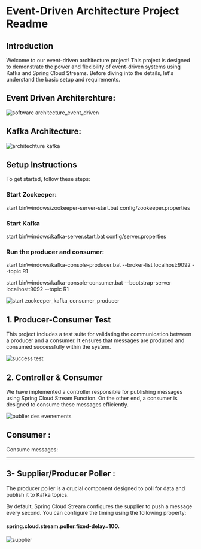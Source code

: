 # Event-Driven Architecture Project Readme
## Introduction

Welcome to our event-driven architecture project! This project is designed to demonstrate the power and flexibility of event-driven systems using Kafka and Spring Cloud Streams. Before diving into the details, let's understand the basic setup and requirements.

## Event Driven Architerchture:

![software architecture_event_driven](https://github.com/YasminaElhassani/Event-driven-architecture-Kafka/assets/103280152/d7c63ebf-38af-4fc0-aa59-0273daa87d8d)

## Kafka Architecture:

![architechture kafka](https://github.com/YasminaElhassani/Event-driven-architecture-Kafka/assets/103280152/a046d00e-8bb3-4060-a023-fa467a80ed8b)

## Setup Instructions
To get started, follow these steps:

### Start Zookeeper:

start bin\windows\zookeeper-server-start.bat config/zookeeper.properties

### Start Kafka

start bin\windows\kafka-server.start.bat config/server.properties

### Run the producer and consumer: 

start bin\windows\kafka-console-producer.bat --broker-list localhost:9092 --topic R1

start bin\windows\kafka-console-consumer.bat --bootstrap-server localhost:9092 --topic R1

![start zookeeper_kafka_consumer_producer](https://github.com/YasminaElhassani/Event-driven-architecture-Kafka/assets/103280152/482cd887-ce2d-4c73-abde-57af2756a384)

## 1. Producer-Consumer Test

This project includes a test suite for validating the communication between a producer and a consumer. It ensures that messages are produced and consumed successfully within the system.

![success test](https://github.com/YasminaElhassani/Event-driven-architecture-Kafka/assets/103280152/f223817f-2880-42f3-b1a3-9a70aacced89)


## 2. Controller & Consumer
   
We have implemented a controller responsible for publishing messages using Spring Cloud Stream Function. On the other end, a consumer is designed to consume these messages efficiently.

![publier des evenements](https://github.com/YasminaElhassani/Event-driven-architecture-Kafka/assets/103280152/e77e15a0-540f-4ea6-9085-4bbf8231c3d5)

## Consumer :

Consume messages:

***********************************************************************************************************

## 3- Supplier/Producer Poller : 
 
The producer poller is a crucial component designed to poll for data and publish it to Kafka topics. 

By default, Spring Cloud Stream configures the supplier to push a message every second. You can configure the timing using the following property: 

#### spring.cloud.stream.poller.fixed-delay=100.


![supplier](https://github.com/YasminaElhassani/Event-driven-architecture-Kafka/assets/103280152/42edfa0f-0a29-4c1a-b0ae-4b17ebd81b74)



